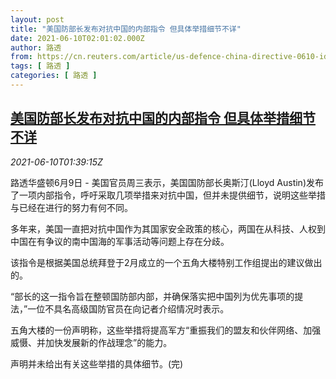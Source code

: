 ```yaml
---
layout: post
title: "美国防部长发布对抗中国的内部指令 但具体举措细节不详"
date: 2021-06-10T02:01:02.000Z
author: 路透
from: https://cn.reuters.com/article/us-defence-china-directive-0610-idCNKCS2DM03P
tags: [ 路透 ]
categories: [ 路透 ]
---
```

<!--1623290462000-->
[美国防部长发布对抗中国的内部指令 但具体举措细节不详](https://cn.reuters.com/article/us-defence-china-directive-0610-idCNKCS2DM03P)
------

<div>
<div><i>2021-06-10T01:39:15Z</i></div><p>路透华盛顿6月9日 - 美国官员周三表示，美国国防部长奥斯汀(Lloyd Austin)发布了一项内部指令，呼吁采取几项举措来对抗中国，但并未提供细节，说明这些举措与已经在进行的努力有何不同。</p><p>多年来，美国一直把对抗中国作为其国家安全政策的核心，两国在从科技、人权到中国在有争议的南中国海的军事活动等问题上存在分歧。</p><p>该指令是根据美国总统拜登于2月成立的一个五角大楼特别工作组提出的建议做出的。</p><p>“部长的这一指令旨在整顿国防部内部，并确保落实把中国列为优先事项的提法，”一位不具名高级国防官员在向记者介绍情况时表示。</p><p>五角大楼的一份声明称，这些举措将提高军方“重振我们的盟友和伙伴网络、加强威慑、并加快发展新的作战理念”的能力。</p><p>声明并未给出有关这些举措的具体细节。(完)</p>
</div>
